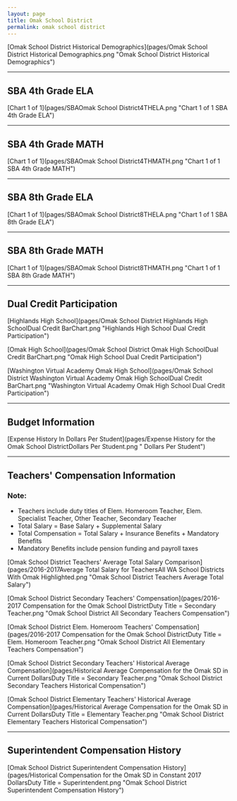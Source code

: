 ```yaml
---
layout: page
title: Omak School District
permalink: omak school district
---
```



[Omak School District Historical Demographics](pages/Omak School District Historical Demographics.png "Omak School District Historical Demographics")

___

## SBA 4th Grade ELA

[Chart 1 of 1](pages/SBAOmak School District4THELA.png "Chart 1 of 1 SBA 4th Grade ELA")


___

## SBA 4th Grade MATH

[Chart 1 of 1](pages/SBAOmak School District4THMATH.png "Chart 1 of 1 SBA 4th Grade MATH")


___

## SBA 8th Grade ELA

[Chart 1 of 1](pages/SBAOmak School District8THELA.png "Chart 1 of 1 SBA 8th Grade ELA")


___

## SBA 8th Grade MATH

[Chart 1 of 1](pages/SBAOmak School District8THMATH.png "Chart 1 of 1 SBA 8th Grade MATH")


___

## Dual Credit Participation

[Highlands High School](pages/Omak School District Highlands High SchoolDual Credit BarChart.png "Highlands High School Dual Credit Participation")

[Omak High School](pages/Omak School District Omak High SchoolDual Credit BarChart.png "Omak High School Dual Credit Participation")

[Washington Virtual Academy Omak High School](pages/Omak School District Washington Virtual Academy Omak High SchoolDual Credit BarChart.png "Washington Virtual Academy Omak High School Dual Credit Participation")


___

## Budget Information

[Expense History In Dollars Per Student](pages/Expense History for the Omak School DistrictDollars Per Student.png " Dollars Per Student")


___

## Teachers' Compensation Information
### Note:
- Teachers include duty titles of Elem. Homeroom Teacher, Elem. Specialist Teacher, Other Teacher, Secondary Teacher
- Total Salary = Base Salary + Supplemental Salary
- Total Compensation = Total Salary + Insurance Benefits + Mandatory Benefits
- Mandatory Benefits include pension funding and payroll taxes

[Omak School District Teachers' Average Total Salary Comparison](pages/2016-2017Average Total Salary for TeachersAll WA School Districts With Omak Highlighted.png "Omak School District Teachers Average Total Salary")

[Omak School District Secondary Teachers' Compensation](pages/2016-2017 Compensation for the Omak School DistrictDuty Title = Secondary Teacher.png "Omak School District All Secondary Teachers Compensation")

[Omak School District Elem. Homeroom Teachers' Compensation](pages/2016-2017 Compensation for the Omak School DistrictDuty Title = Elem. Homeroom Teacher.png "Omak School District All Elementary Teachers Compensation")

[Omak School District Secondary Teachers' Historical Average Compensation](pages/Historical Average Compensation for the Omak SD in Current DollarsDuty Title = Secondary Teacher.png "Omak School District Secondary Teachers Historical Compensation")

[Omak School District Elementary Teachers' Historical Average Compensation](pages/Historical Average Compensation for the Omak SD in Current DollarsDuty Title = Elementary Teacher.png "Omak School District Elementary Teachers Historical Compensation")


___

## Superintendent Compensation History

[Omak School District Superintendent Compensation History](pages/Historical Compensation for the Omak SD in Constant 2017 DollarsDuty Title = Superintendent.png "Omak School District Superintendent Compensation History")

